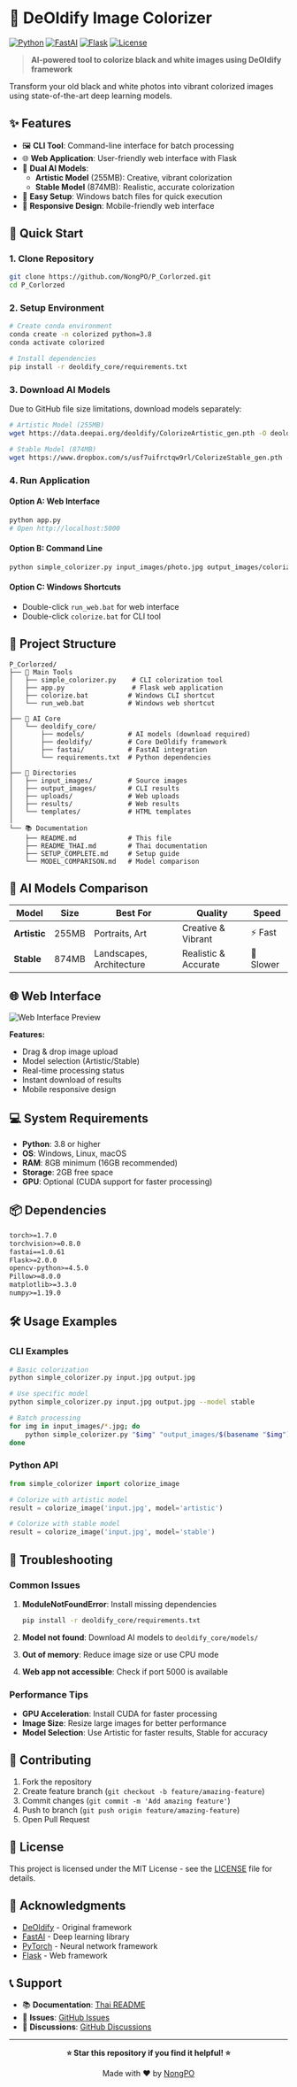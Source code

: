 # 🎨 DeOldify Image Colorizer

[![Python](https://img.shields.io/badge/Python-3.8+-blue.svg)](https://python.org)
[![FastAI](https://img.shields.io/badge/FastAI-1.0.61-orange.svg)](https://fastai.org)
[![Flask](https://img.shields.io/badge/Flask-Web_App-green.svg)](https://flask.palletsprojects.com)
[![License](https://img.shields.io/badge/License-MIT-yellow.svg)](LICENSE)

> **AI-powered tool to colorize black and white images using DeOldify framework**

Transform your old black and white photos into vibrant colorized images using state-of-the-art deep learning models.

## ✨ Features

- 🖼️ **CLI Tool**: Command-line interface for batch processing
- 🌐 **Web Application**: User-friendly web interface with Flask
- 🤖 **Dual AI Models**: 
  - **Artistic Model** (255MB): Creative, vibrant colorization
  - **Stable Model** (874MB): Realistic, accurate colorization
- 🚀 **Easy Setup**: Windows batch files for quick execution
- 📱 **Responsive Design**: Mobile-friendly web interface

## 🚀 Quick Start

### 1. Clone Repository
```bash
git clone https://github.com/NongPO/P_Corlorzed.git
cd P_Corlorzed
```

### 2. Setup Environment
```bash
# Create conda environment
conda create -n colorized python=3.8
conda activate colorized

# Install dependencies
pip install -r deoldify_core/requirements.txt
```

### 3. Download AI Models
Due to GitHub file size limitations, download models separately:

```bash
# Artistic Model (255MB)
wget https://data.deepai.org/deoldify/ColorizeArtistic_gen.pth -O deoldify_core/models/ColorizeArtistic_gen.pth

# Stable Model (874MB) 
wget https://www.dropbox.com/s/usf7uifrctqw9rl/ColorizeStable_gen.pth -O deoldify_core/models/ColorizeStable_gen.pth
```

### 4. Run Application

#### Option A: Web Interface
```bash
python app.py
# Open http://localhost:5000
```

#### Option B: Command Line
```bash
python simple_colorizer.py input_images/photo.jpg output_images/colorized.jpg
```

#### Option C: Windows Shortcuts
- Double-click `run_web.bat` for web interface
- Double-click `colorize.bat` for CLI tool

## 📁 Project Structure

```
P_Corlorzed/
├── 🎨 Main Tools
│   ├── simple_colorizer.py    # CLI colorization tool
│   ├── app.py                 # Flask web application
│   ├── colorize.bat          # Windows CLI shortcut
│   └── run_web.bat           # Windows web shortcut
│
├── 🧠 AI Core
│   └── deoldify_core/
│       ├── models/           # AI models (download required)
│       ├── deoldify/         # Core DeOldify framework
│       ├── fastai/           # FastAI integration
│       └── requirements.txt  # Python dependencies
│
├── 📁 Directories
│   ├── input_images/         # Source images
│   ├── output_images/        # CLI results
│   ├── uploads/              # Web uploads
│   ├── results/              # Web results
│   └── templates/            # HTML templates
│
└── 📚 Documentation
    ├── README.md             # This file
    ├── README_THAI.md        # Thai documentation
    ├── SETUP_COMPLETE.md     # Setup guide
    └── MODEL_COMPARISON.md   # Model comparison
```

## 🤖 AI Models Comparison

| Model | Size | Best For | Quality | Speed |
|-------|------|----------|---------|-------|
| **Artistic** | 255MB | Portraits, Art | Creative & Vibrant | ⚡ Fast |
| **Stable** | 874MB | Landscapes, Architecture | Realistic & Accurate | 🐌 Slower |

## 🌐 Web Interface

![Web Interface Preview](https://via.placeholder.com/800x400?text=Upload+%E2%86%92+Select+Model+%E2%86%92+Colorize+%E2%86%92+Download)

**Features:**
- Drag & drop image upload
- Model selection (Artistic/Stable)
- Real-time processing status
- Instant download of results
- Mobile responsive design

## 💻 System Requirements

- **Python**: 3.8 or higher
- **OS**: Windows, Linux, macOS
- **RAM**: 8GB minimum (16GB recommended)
- **Storage**: 2GB free space
- **GPU**: Optional (CUDA support for faster processing)

## 📦 Dependencies

```txt
torch>=1.7.0
torchvision>=0.8.0
fastai==1.0.61
Flask>=2.0.0
opencv-python>=4.5.0
Pillow>=8.0.0
matplotlib>=3.3.0
numpy>=1.19.0
```

## 🛠️ Usage Examples

### CLI Examples
```bash
# Basic colorization
python simple_colorizer.py input.jpg output.jpg

# Use specific model
python simple_colorizer.py input.jpg output.jpg --model stable

# Batch processing
for img in input_images/*.jpg; do
    python simple_colorizer.py "$img" "output_images/$(basename "$img")"
done
```

### Python API
```python
from simple_colorizer import colorize_image

# Colorize with artistic model
result = colorize_image('input.jpg', model='artistic')

# Colorize with stable model
result = colorize_image('input.jpg', model='stable')
```

## 🔧 Troubleshooting

### Common Issues

1. **ModuleNotFoundError**: Install missing dependencies
   ```bash
   pip install -r deoldify_core/requirements.txt
   ```

2. **Model not found**: Download AI models to `deoldify_core/models/`

3. **Out of memory**: Reduce image size or use CPU mode

4. **Web app not accessible**: Check if port 5000 is available

### Performance Tips

- **GPU Acceleration**: Install CUDA for faster processing
- **Image Size**: Resize large images for better performance
- **Model Selection**: Use Artistic for faster results, Stable for accuracy

## 🤝 Contributing

1. Fork the repository
2. Create feature branch (`git checkout -b feature/amazing-feature`)
3. Commit changes (`git commit -m 'Add amazing feature'`)
4. Push to branch (`git push origin feature/amazing-feature`)
5. Open Pull Request

## 📄 License

This project is licensed under the MIT License - see the [LICENSE](LICENSE) file for details.

## 🙏 Acknowledgments

- [DeOldify](https://github.com/jantic/DeOldify) - Original framework
- [FastAI](https://fastai.org) - Deep learning library
- [PyTorch](https://pytorch.org) - Neural network framework
- [Flask](https://flask.palletsprojects.com) - Web framework

## 📞 Support

- 📚 **Documentation**: [Thai README](README_THAI.md)
- 🐛 **Issues**: [GitHub Issues](https://github.com/NongPO/P_Corlorzed/issues)
- 💬 **Discussions**: [GitHub Discussions](https://github.com/NongPO/P_Corlorzed/discussions)

---

<div align="center">

**⭐ Star this repository if you find it helpful! ⭐**

Made with ❤️ by [NongPO](https://github.com/NongPO)

</div>
